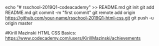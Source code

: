 echo "# rsschool-2019Q1-codeacademy" >> README.md
git init
git add README.md
git commit -m "first commit"
git remote add origin https://github.com/your-name/rsschool-2019Q1-html-css.git
git push -u origin master

#Kirill Mazinski
HTML CSS Basics: https://www.codecademy.com/users/KirillMazinski/achievements
